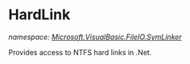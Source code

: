 ﻿# HardLink
_namespace: <a href="#" onClick="load('/docs/Microsoft.VisualBasic.FileIO.SymLinker/index.md')">Microsoft.VisualBasic.FileIO.SymLinker</a>_

Provides access to NTFS hard links in .Net.




